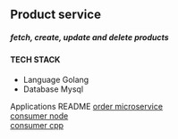 ## Product service

##### fetch, create, update and delete products

#### TECH STACK

- Language Golang
- Database Mysql

Applications README
[order microservice](../orders/README.md)\
[consumer node](../consumer-node/README.md)\
[consumer cpp](../consumers/README.md)
